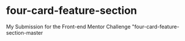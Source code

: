 # four-card-feature-section
My Submission for the Front-end Mentor Challenge "four-card-feature-section-master
